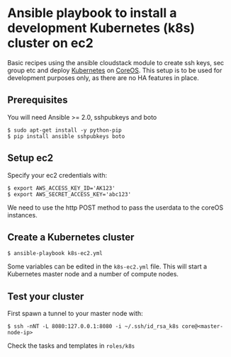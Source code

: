 Ansible playbook to install a development Kubernetes (k8s) cluster on ec2
=========================================================================

Basic recipes using the ansible cloudstack module to create ssh keys, sec group etc and deploy [Kubernetes](http://kubernetes.io) on [CoreOS](http://coreos.com).
This setup is to be used for development purposes only, as there are no HA features in place.

Prerequisites
-------------

You will need Ansible >= 2.0, sshpubkeys and boto 

    $ sudo apt-get install -y python-pip
    $ pip install ansible sshpubkeys boto

Setup ec2
---------

Specify your ec2 credentials with:

    $ export AWS_ACCESS_KEY_ID='AK123'
    $ export AWS_SECRET_ACCESS_KEY='abc123'

We need to use the http POST method to pass the userdata to the coreOS instances.

Create a Kubernetes cluster
---------------------------

    $ ansible-playbook k8s-ec2.yml

Some variables can be edited in the `k8s-ec2.yml` file.
This will start a Kubernetes master node and a number of compute nodes.

Test your cluster
-----------------

First spawn a tunnel to your master node with:

    $ ssh -nNT -L 8080:127.0.0.1:8080 -i ~/.ssh/id_rsa_k8s core@<master-node-ip>

Check the tasks and templates in `roles/k8s`



